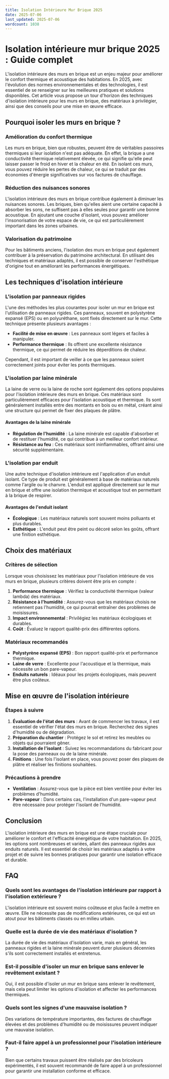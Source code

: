 ```yaml
---
title: Isolation Intérieure Mur Brique 2025
date: 2025-07-06
last_updated: 2025-07-06
wordcount: 1038
---
```


# Isolation intérieure mur brique 2025 : Guide complet

L'isolation intérieure des murs en brique est un enjeu majeur pour améliorer le confort thermique et acoustique des habitations. En 2025, avec l'évolution des normes environnementales et des technologies, il est essentiel de se renseigner sur les meilleures pratiques et solutions disponibles. Cet article vous propose un tour d'horizon des techniques d'isolation intérieure pour les murs en brique, des matériaux à privilégier, ainsi que des conseils pour une mise en œuvre efficace.

## Pourquoi isoler les murs en brique ?

### Amélioration du confort thermique

Les murs en brique, bien que robustes, peuvent être de véritables passoires thermiques si leur isolation n'est pas adéquate. En effet, la brique a une conductivité thermique relativement élevée, ce qui signifie qu'elle peut laisser passer le froid en hiver et la chaleur en été. En isolant ces murs, vous pouvez réduire les pertes de chaleur, ce qui se traduit par des économies d'énergie significatives sur vos factures de chauffage.

### Réduction des nuisances sonores

L'isolation intérieure des murs en brique contribue également à diminuer les nuisances sonores. Les briques, bien qu'elles aient une certaine capacité à absorber les sons, ne suffisent pas à elles seules pour garantir une bonne acoustique. En ajoutant une couche d'isolant, vous pouvez améliorer l'insonorisation de votre espace de vie, ce qui est particulièrement important dans les zones urbaines.

### Valorisation du patrimoine

Pour les bâtiments anciens, l'isolation des murs en brique peut également contribuer à la préservation du patrimoine architectural. En utilisant des techniques et matériaux adaptés, il est possible de conserver l'esthétique d'origine tout en améliorant les performances énergétiques.

## Les techniques d'isolation intérieure

### L'isolation par panneaux rigides

L'une des méthodes les plus courantes pour isoler un mur en brique est l'utilisation de panneaux rigides. Ces panneaux, souvent en polystyrène expansé (EPS) ou en polyuréthane, sont fixés directement sur le mur. Cette technique présente plusieurs avantages :

- **Facilité de mise en œuvre** : Les panneaux sont légers et faciles à manipuler.
- **Performance thermique** : Ils offrent une excellente résistance thermique, ce qui permet de réduire les déperditions de chaleur.

Cependant, il est important de veiller à ce que les panneaux soient correctement joints pour éviter les ponts thermiques.

### L'isolation par laine minérale

La laine de verre ou la laine de roche sont également des options populaires pour l'isolation intérieure des murs en brique. Ces matériaux sont particulièrement efficaces pour l'isolation acoustique et thermique. Ils sont généralement installés entre des montants en bois ou en métal, créant ainsi une structure qui permet de fixer des plaques de plâtre.

#### Avantages de la laine minérale

- **Régulation de l'humidité** : La laine minérale est capable d'absorber et de restituer l'humidité, ce qui contribue à un meilleur confort intérieur.
- **Résistance au feu** : Ces matériaux sont ininflammables, offrant ainsi une sécurité supplémentaire.

### L'isolation par enduit

Une autre technique d'isolation intérieure est l'application d'un enduit isolant. Ce type de produit est généralement à base de matériaux naturels comme l'argile ou le chanvre. L'enduit est appliqué directement sur le mur en brique et offre une isolation thermique et acoustique tout en permettant à la brique de respirer.

#### Avantages de l'enduit isolant

- **Écologique** : Les matériaux naturels sont souvent moins polluants et plus durables.
- **Esthétique** : L'enduit peut être peint ou décoré selon les goûts, offrant une finition esthétique.

## Choix des matériaux

### Critères de sélection

Lorsque vous choisissez les matériaux pour l'isolation intérieure de vos murs en brique, plusieurs critères doivent être pris en compte :

1. **Performance thermique** : Vérifiez la conductivité thermique (valeur lambda) des matériaux.
2. **Résistance à l'humidité** : Assurez-vous que les matériaux choisis ne retiennent pas l'humidité, ce qui pourrait entraîner des problèmes de moisissures.
3. **Impact environnemental** : Privilégiez les matériaux écologiques et durables.
4. **Coût** : Évaluez le rapport qualité-prix des différentes options.

### Matériaux recommandés

- **Polystyrène expansé (EPS)** : Bon rapport qualité-prix et performance thermique.
- **Laine de verre** : Excellente pour l'acoustique et la thermique, mais nécessite un bon pare-vapeur.
- **Enduits naturels** : Idéaux pour les projets écologiques, mais peuvent être plus coûteux.

## Mise en œuvre de l'isolation intérieure

### Étapes à suivre

1. **Évaluation de l'état des murs** : Avant de commencer les travaux, il est essentiel de vérifier l'état des murs en brique. Recherchez des signes d'humidité ou de dégradation.
2. **Préparation du chantier** : Protégez le sol et retirez les meubles ou objets qui pourraient gêner.
3. **Installation de l'isolant** : Suivez les recommandations du fabricant pour la pose des panneaux ou de la laine minérale.
4. **Finitions** : Une fois l'isolant en place, vous pouvez poser des plaques de plâtre et réaliser les finitions souhaitées.

### Précautions à prendre

- **Ventilation** : Assurez-vous que la pièce est bien ventilée pour éviter les problèmes d'humidité.
- **Pare-vapeur** : Dans certains cas, l'installation d'un pare-vapeur peut être nécessaire pour protéger l'isolant de l'humidité.

## Conclusion

L'isolation intérieure des murs en brique est une étape cruciale pour améliorer le confort et l'efficacité énergétique de votre habitation. En 2025, les options sont nombreuses et variées, allant des panneaux rigides aux enduits naturels. Il est essentiel de choisir les matériaux adaptés à votre projet et de suivre les bonnes pratiques pour garantir une isolation efficace et durable.

## FAQ

### Quels sont les avantages de l'isolation intérieure par rapport à l'isolation extérieure ?

L'isolation intérieure est souvent moins coûteuse et plus facile à mettre en œuvre. Elle ne nécessite pas de modifications extérieures, ce qui est un atout pour les bâtiments classés ou en milieu urbain.

### Quelle est la durée de vie des matériaux d'isolation ?

La durée de vie des matériaux d'isolation varie, mais en général, les panneaux rigides et la laine minérale peuvent durer plusieurs décennies s'ils sont correctement installés et entretenus.

### Est-il possible d'isoler un mur en brique sans enlever le revêtement existant ?

Oui, il est possible d'isoler un mur en brique sans enlever le revêtement, mais cela peut limiter les options d'isolation et affecter les performances thermiques.

### Quels sont les signes d'une mauvaise isolation ?

Des variations de température importantes, des factures de chauffage élevées et des problèmes d'humidité ou de moisissures peuvent indiquer une mauvaise isolation.

### Faut-il faire appel à un professionnel pour l'isolation intérieure ?

Bien que certains travaux puissent être réalisés par des bricoleurs expérimentés, il est souvent recommandé de faire appel à un professionnel pour garantir une installation conforme et efficace.